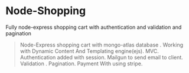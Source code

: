 # Node-Shopping
Fully node-express shopping cart with authentication and validation and pagination 

> Node-Express shopping cart with mongo-atlas database .
> Working with Dynamic Content And Templating engine(ejs).
> MVC.
> Authentication added with session.
> Mailgun to send email to client.
> Validation .
> Pagination.
> Payment With using stripe.
